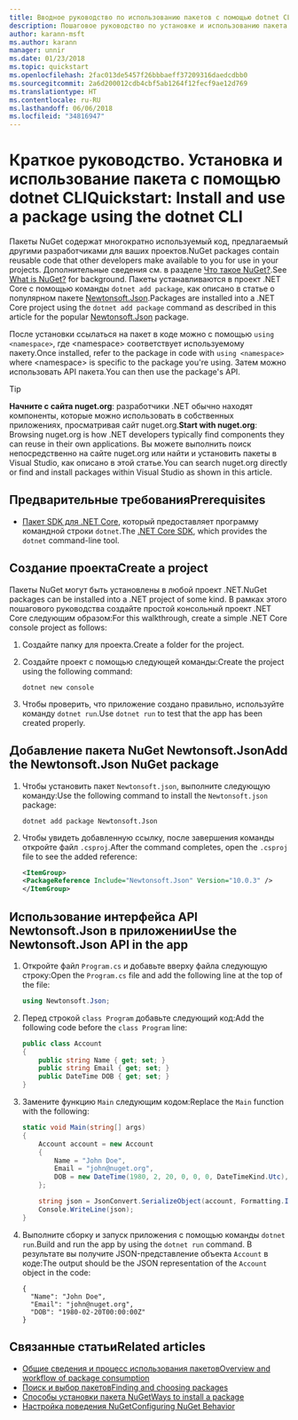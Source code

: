 ```yaml
---
title: Вводное руководство по использованию пакетов с помощью dotnet CLI
description: Пошаговое руководство по установке и использованию пакета NuGet в проекте .NET Core.
author: karann-msft
ms.author: karann
manager: unnir
ms.date: 01/23/2018
ms.topic: quickstart
ms.openlocfilehash: 2fac013de5457f26bbbaeff37209316daedcdbb0
ms.sourcegitcommit: 2a6d200012cdb4cbf5ab1264f12fecf9ae12d769
ms.translationtype: HT
ms.contentlocale: ru-RU
ms.lasthandoff: 06/06/2018
ms.locfileid: "34816947"
---
```

# <a name="quickstart-install-and-use-a-package-using-the-dotnet-cli"></a><span data-ttu-id="5b6f2-103">Краткое руководство. Установка и использование пакета с помощью dotnet CLI</span><span class="sxs-lookup"><span data-stu-id="5b6f2-103">Quickstart: Install and use a package using the dotnet CLI</span></span>

<span data-ttu-id="5b6f2-104">Пакеты NuGet содержат многократно используемый код, предлагаемый другими разработчиками для ваших проектов.</span><span class="sxs-lookup"><span data-stu-id="5b6f2-104">NuGet packages contain reusable code that other developers make available to you for use in your projects.</span></span> <span data-ttu-id="5b6f2-105">Дополнительные сведения см. в разделе [Что такое NuGet?](../What-is-NuGet.md).</span><span class="sxs-lookup"><span data-stu-id="5b6f2-105">See [What is NuGet?](../What-is-NuGet.md) for background.</span></span> <span data-ttu-id="5b6f2-106">Пакеты устанавливаются в проект .NET Core с помощью команды `dotnet add package`, как описано в статье о популярном пакете [Newtonsoft.Json](https://www.nuget.org/packages/Newtonsoft.Json/).</span><span class="sxs-lookup"><span data-stu-id="5b6f2-106">Packages are installed into a .NET Core project using the `dotnet add package` command as described in this article for the popular [Newtonsoft.Json](https://www.nuget.org/packages/Newtonsoft.Json/) package.</span></span>

<span data-ttu-id="5b6f2-107">После установки ссылаться на пакет в коде можно с помощью `using <namespace>`, где \<namespace\> соответствует используемому пакету.</span><span class="sxs-lookup"><span data-stu-id="5b6f2-107">Once installed, refer to the package in code with `using <namespace>` where \<namespace\> is specific to the package you're using.</span></span> <span data-ttu-id="5b6f2-108">Затем можно использовать API пакета.</span><span class="sxs-lookup"><span data-stu-id="5b6f2-108">You can then use the package's API.</span></span>

> [!Tip]
> <span data-ttu-id="5b6f2-109">**Начните с сайта nuget.org**: разработчики .NET обычно находят компоненты, которые можно использовать в собственных приложениях, просматривая сайт nuget.org.</span><span class="sxs-lookup"><span data-stu-id="5b6f2-109">**Start with nuget.org**: Browsing nuget.org is how .NET developers typically find components they can reuse in their own applications.</span></span> <span data-ttu-id="5b6f2-110">Вы можете выполнить поиск непосредственно на сайте nuget.org или найти и установить пакеты в Visual Studio, как описано в этой статье.</span><span class="sxs-lookup"><span data-stu-id="5b6f2-110">You can search nuget.org directly or find and install packages within Visual Studio as shown in this article.</span></span>

## <a name="prerequisites"></a><span data-ttu-id="5b6f2-111">Предварительные требования</span><span class="sxs-lookup"><span data-stu-id="5b6f2-111">Prerequisites</span></span>

- <span data-ttu-id="5b6f2-112">[Пакет SDK для .NET Core](https://www.microsoft.com/net/download/), который предоставляет программу командной строки `dotnet`.</span><span class="sxs-lookup"><span data-stu-id="5b6f2-112">The [.NET Core SDK](https://www.microsoft.com/net/download/), which provides the `dotnet` command-line tool.</span></span>

## <a name="create-a-project"></a><span data-ttu-id="5b6f2-113">Создание проекта</span><span class="sxs-lookup"><span data-stu-id="5b6f2-113">Create a project</span></span>

<span data-ttu-id="5b6f2-114">Пакеты NuGet могут быть установлены в любой проект .NET.</span><span class="sxs-lookup"><span data-stu-id="5b6f2-114">NuGet packages can be installed into a .NET project of some kind.</span></span> <span data-ttu-id="5b6f2-115">В рамках этого пошагового руководства создайте простой консольный проект .NET Core следующим образом:</span><span class="sxs-lookup"><span data-stu-id="5b6f2-115">For this walkthrough, create a simple .NET Core console project as follows:</span></span>

1. <span data-ttu-id="5b6f2-116">Создайте папку для проекта.</span><span class="sxs-lookup"><span data-stu-id="5b6f2-116">Create a folder for the project.</span></span>

1. <span data-ttu-id="5b6f2-117">Создайте проект с помощью следующей команды:</span><span class="sxs-lookup"><span data-stu-id="5b6f2-117">Create the project using the following command:</span></span>

    ```cli
    dotnet new console
    ```

1. <span data-ttu-id="5b6f2-118">Чтобы проверить, что приложение создано правильно, используйте команду `dotnet run`.</span><span class="sxs-lookup"><span data-stu-id="5b6f2-118">Use `dotnet run` to test that the app has been created properly.</span></span>

## <a name="add-the-newtonsoftjson-nuget-package"></a><span data-ttu-id="5b6f2-119">Добавление пакета NuGet Newtonsoft.Json</span><span class="sxs-lookup"><span data-stu-id="5b6f2-119">Add the Newtonsoft.Json NuGet package</span></span>

1. <span data-ttu-id="5b6f2-120">Чтобы установить пакет `Newtonsoft.json`, выполните следующую команду:</span><span class="sxs-lookup"><span data-stu-id="5b6f2-120">Use the following command to install the `Newtonsoft.json` package:</span></span>

    ```cli
    dotnet add package Newtonsoft.Json
    ```

2. <span data-ttu-id="5b6f2-121">Чтобы увидеть добавленную ссылку, после завершения команды откройте файл `.csproj`.</span><span class="sxs-lookup"><span data-stu-id="5b6f2-121">After the command completes, open the `.csproj` file to see the added reference:</span></span>

    ```xml
   <ItemGroup>
    <PackageReference Include="Newtonsoft.Json" Version="10.0.3" />
   </ItemGroup>
    ```

## <a name="use-the-newtonsoftjson-api-in-the-app"></a><span data-ttu-id="5b6f2-122">Использование интерфейса API Newtonsoft.Json в приложении</span><span class="sxs-lookup"><span data-stu-id="5b6f2-122">Use the Newtonsoft.Json API in the app</span></span>

1. <span data-ttu-id="5b6f2-123">Откройте файл `Program.cs` и добавьте вверху файла следующую строку:</span><span class="sxs-lookup"><span data-stu-id="5b6f2-123">Open the `Program.cs` file and add the following line at the top of the file:</span></span>

    ```cs
    using Newtonsoft.Json;
    ```

1. <span data-ttu-id="5b6f2-124">Перед строкой `class Program` добавьте следующий код:</span><span class="sxs-lookup"><span data-stu-id="5b6f2-124">Add the following code before the `class Program` line:</span></span>

    ```cs
    public class Account
    {
        public string Name { get; set; }
        public string Email { get; set; }
        public DateTime DOB { get; set; }
    }
    ```

1. <span data-ttu-id="5b6f2-125">Замените функцию `Main` следующим кодом:</span><span class="sxs-lookup"><span data-stu-id="5b6f2-125">Replace the `Main` function with the following:</span></span>

    ```cs
    static void Main(string[] args)
    {
        Account account = new Account
        {
            Name = "John Doe",
            Email = "john@nuget.org",
            DOB = new DateTime(1980, 2, 20, 0, 0, 0, DateTimeKind.Utc),
        };

        string json = JsonConvert.SerializeObject(account, Formatting.Indented);
        Console.WriteLine(json);
    }
    ```

1. <span data-ttu-id="5b6f2-126">Выполните сборку и запуск приложения с помощью команды `dotnet run`.</span><span class="sxs-lookup"><span data-stu-id="5b6f2-126">Build and run the app by using the `dotnet run` command.</span></span> <span data-ttu-id="5b6f2-127">В результате вы получите JSON-представление объекта `Account` в коде:</span><span class="sxs-lookup"><span data-stu-id="5b6f2-127">The output should be the JSON representation of the `Account` object in the code:</span></span>

    ```output
    {
      "Name": "John Doe",
      "Email": "john@nuget.org",
      "DOB": "1980-02-20T00:00:00Z"
    }
    ```

## <a name="related-articles"></a><span data-ttu-id="5b6f2-128">Связанные статьи</span><span class="sxs-lookup"><span data-stu-id="5b6f2-128">Related articles</span></span>

- [<span data-ttu-id="5b6f2-129">Общие сведения и процесс использования пакетов</span><span class="sxs-lookup"><span data-stu-id="5b6f2-129">Overview and workflow of package consumption</span></span>](../consume-packages/overview-and-workflow.md)
- [<span data-ttu-id="5b6f2-130">Поиск и выбор пакетов</span><span class="sxs-lookup"><span data-stu-id="5b6f2-130">Finding and choosing packages</span></span>](../consume-packages/finding-and-choosing-packages.md)
- [<span data-ttu-id="5b6f2-131">Способы установки пакета NuGet</span><span class="sxs-lookup"><span data-stu-id="5b6f2-131">Ways to install a package</span></span>](../consume-packages/ways-to-install-a-package.md)
- [<span data-ttu-id="5b6f2-132">Настройка поведения NuGet</span><span class="sxs-lookup"><span data-stu-id="5b6f2-132">Configuring NuGet Behavior</span></span>](../consume-packages/configuring-nuget-behavior.md)
